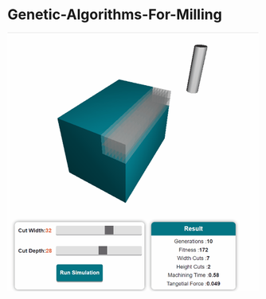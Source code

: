 # Genetic-Algorithms-For-Milling

![image](https://github.com/pmccullough060/Genetic-Algorithms-For-Milling/blob/main/images/geneticmillingrepo.gif)
